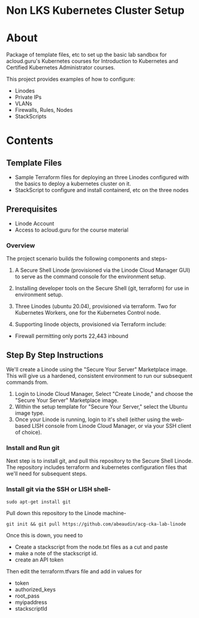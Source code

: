 # Non LKS Kubernetes Cluster Setup
# About
Package of template files, etc to set up the basic lab sandbox for acloud.guru's Kubernetes courses for Introduction to Kubernetes and Certified Kubernetes Administrator courses.

This project provides examples of how to configure:
- Linodes
- Private IPs
- VLANs
- Firewalls, Rules, Nodes
- StackScripts
# Contents
## Template Files
- Sample Terraform files for deploying an three Linodes configured with the basics to deploy a kubernetes cluster on it.
- StackScript to configure and install containerd, etc on the three nodes

## Prerequisites
- Linode Account
- Access to acloud.guru for the course material

### Overview
The project scenario builds the following components and steps-

1. A Secure Shell Linode (provisioned via the Linode Cloud Manager GUI) to serve as the command console for the environment setup.

2. Installing developer tools on the Secure Shell (git, terraform) for use in environment setup.

3. Three Linodes (ubuntu 20.04), provisioned via terraform. Two for Kubernetes Workers, one for the Kubernetes Control node. 

4. Supporting linode objects, provisioned via Terraform include:
- Firewall permitting only ports 22,443 inbound

## Step By Step Instructions

We'll create a Linode using the "Secure Your Server" Marketplace image. This will give us a hardened, consistent environment to run our subsequent commands from.

1. Login to Linode Cloud Manager, Select "Create Linode," and choose the "Secure Your Server" Marketplace image.
2. Within the setup template for "Secure Your Server," select the Ubuntu image type.
3. Once your Linode is running, login to it's shell (either using the web-based LISH console from Linode Cloud Manager, or via your SSH client of choice).

### Install and Run git
Next step is to install git, and pull this repository to the Secure Shell Linode. The repository includes terraform and kubernetes configuration files that we'll need for subsequent steps.

### Install git via the SSH or LISH shell-
```
sudo apt-get install git
```

Pull down this repository to the Linode machine-

```
git init && git pull https://github.com/abeaudin/acg-cka-lab-linode
```

Once this is down, you need to 
- Create a stackscript from the node.txt files as a cut and paste
- make a note of the stackscript id.
- create an API token 

Then edit the terraform.tfvars file and add in values for
- token
- authorized_keys
- root_pass
- myipaddress
- stackscriptId
